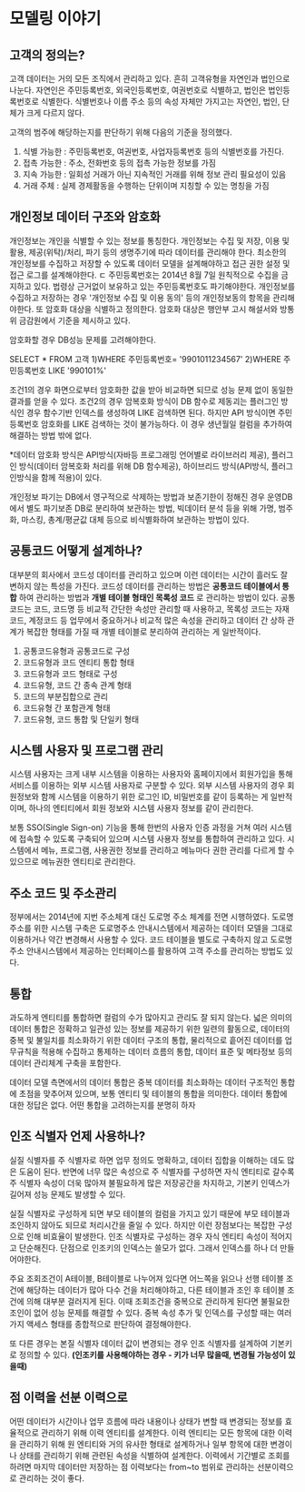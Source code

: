 # 모델링 이야기
## 고객의 정의는?
고객 데이터는 거의 모든 조직에서 관리하고 있다. 흔히 고객유형을 자연인과 법인으로 나눈다. 자연인은 주민등록번호, 외국인등록번호, 여권번호로 식별하고, 법인은 법인등록번호로 식별한다. 식별번호나 이름 주소 등의 속성 자체만 가지고는 자연인, 법인, 단체가 크게 다르지 않다.

고객의 범주에 해당하는지를 판단하기 위해 다음의 기준을 정의했다.
1) 식별 가능한 : 주민등록번호, 여권번호, 사업자등록번호 등의 식별번호를 가진다.
2) 접촉 가능한 : 주소, 전화번호 등의 접촉 가능한 정보를 가짐
3) 지속 가능한 : 일회성 거래가 아닌 지속적인 거래를 위해 정보 관리 필요성이 있음
4) 거래 주체 : 실제 경제활동을 수행하는 단위이며 지칭할 수 있는 명칭을 가짐

## 개인정보 데이터 구조와 암호화
개인정보는 개인을 식별할 수 있는 정보를 통칭한다. 개인정보는 수집 및 저장, 이용 및 활용, 제공(위탁)/처리, 파기 등의 생명주기에 따라 데이터를 관리해야 한다. 최소한의 개인정보를 수집하고 저장할 수 있도록 데이터 모델을 설계해야하고 접근 권한 설정 및 접근 로그를 설계해야한다.
ㄷ
주민등록번호는 2014년 8월 7일 원칙적으로 수집을 금지하고 있다. 법령상 근거없이 보유하고 있는 주민등록번호도 파기해야한다. 개인정보를 수집하고 저장하는 경우 '개인정보 수집 및 이용 동의' 등의 개인정보동의 항목을 관리해야한다. 또 암호화 대상을 식별하고 정의한다. 암호화 대상은 행안부 고시 해설서와 방통위 금감원에서 기준을 제시하고 있다.

암호화할 경우 DB성능 문제를 고려해야한다. 

SELECT * FROM 고객 1)WHERE 주민등록번호= '9901011234567' 2)WHERE 주민등록번호 LIKE '990101%' 

조건1의 경우 화면으로부터 암호화한 값을 받아 비교하면 되므로 성능 문제 없이 동일한 결과를 얻을 수 있다. 조건2의 경우 암복호화 방식이 DB 함수로 제동괴는 플러그인 방식인 경우 함수기반 인덱스를 생성하여 LIKE 검색하면 된다. 하지만 API 방식이면 주민등록번호 암호화를 LIKE 검색하는 것이 불가능하다. 이 경우 생년월일 컬럼을 추가하여 해결하는 방법 밖에 없다.

*데이터 암호화 방식은 API방식(자바등 프로그래밍 언어별로 라이브러리 제공), 플러그인 방식(데이터 암복호화 처리를 위해 DB 함수제공), 하이브리드 방식(API방식, 플러그인방식을 함께 적용)이 있다. 

개인정보 파기는 DB에서 영구적으로 삭제하는 방법과 보존기한이 정해진 경우 운영DB에서 별도 파기보존 DB로 분리하여 보관하는 방법, 빅데이터 분석 등을 위해 가명, 범주화, 마스킹, 총계/평균값 대체 등으로 비식별화하여 보관하는 방법이 있다.

## 공통코드 어떻게 설계하나?
대부분의 회사에서 코드성 데이터를 관리하고 있으며 이런 데이터는 시간이 흘러도 잘 변하지 않는 특성을 가진다. 코드성 데이터를 관리하는 방법은 __공통코드 테이블에서 통합__ 하여 관리하는 방법과 __개별 테이블 형태인 목록성 코드__ 로 관리하는 방법이 있다. 공통코드는 코드, 코드명 등 비교적 간단한 속성만 관리할 때 사용하고, 목록성 코드는 자재코드, 계정코드 등 업무에서 중요하거나 비교적 많은 속성을 관리하고 데이터 간 상하 관계가 복잡한 형태를 가질 때 개별 테이블로 분리하여 관리하는 게 일반적이다.

1) 공통코드유형과 공통코드로 구성
2) 코드유형과 코드 엔티티 통합 형태
3) 코드유형과 코드 형태로 구성
4) 코드유형, 코드 간 종속 관계 형태
5) 코드의 부분집합으로 관리
6) 코드유형 간 포함관계 형태
7) 코드유형, 코드 통합 및 단일키 형태

## 시스템 사용자 및 프로그램 관리
시스템 사용자는 크게 내부 시스템을 이용하는 사용자와 홈페이지에서 회원가입을 통해 서비스를 이용하는 외부 시스템 사용자로 구분할 수 있다. 외부 시스템 사용자의 경우 회원정보와 함께 시스템을 이용하기 위한 로그인 ID, 비밀번호를 같이 등록하는 게 일반적이며, 하나의 엔티티에서 회원 정보와 시스템 사용자 정보를 같이 관리한다.

보통 SSO(Single Sign-on) 기능을 통해 한번의 사용자 인증 과정을 거쳐 여러 시스템에 접속할 수 있도록 구축되어 있으며 시스템 사용자 정보를 통합하여 관리하고 있다. 시스템에서 메뉴, 프로그램, 사용권한 정보를 관리하고 메뉴마다 권한 관리를 다르게 할 수 있으므로 메뉴권한 엔티티로 관리한다.

## 주소 코드 및 주소관리
정부에서는 2014년에 지번 주소체계 대신 도로명 주소 체계를 전면 시행하였다. 도로명 주소를 위한 시스템 구축은 도로명주소 안내시스템에서 제공하는 데이터 모델을 그대로 이용하거나 약간 변경해서 사용할 수 있다. 코드 테이블을 별도로 구축하지 않고 도로명주소 안내시스템에서 제공하는 인터페이스를 활용하여 고객 주소를 관리하는 방법도 있다.

## 통합
과도하게 엔티티를 통합하면 컬럼의 수가 많아지고 관리도 잘 되지 않는다. 넓은 의미의 데이터 통합은 정확하고 일관성 있는 정보를 제공하기 위한 일련의 활동으로, 데이터의 중복 및 불일치를 최소화하기 위한 데이터 구조의 통합, 물리적으로 흩어진 데이터를 업무규칙을 적용해 수집하고 통제하는 데이터 흐름의 통합, 데이터 표준 및 메타정보 등의 데이터 관리체계 구축을 포함한다.

데이터 모델 측면에서의 데이터 통합은 중복 데이터를 최소화하는 데이터 구조적인 통합에 초점을 맞추어져 있으며, 보통 엔티티 및 테이블의 통합을 의미한다. 데이터 통합에 대한 정답은 없다. 어떤 통합을 고려하는지를 분명히 하자

## 인조 식별자 언제 사용하나?
실질 식별자를 주 식별자로 하면 업무 정의도 명확하고, 데이터 집합을 이해하는 데도 많은 도움이 된다. 반면에 너무 많은 속성으로 주 식별자를 구성하면 자식 엔티티로 갈수록 주 식별자 속성이 더욱 많아져 불필요하게 많은 저장공간을 차지하고, 기본키 인덱스가 길어져 성능 문제도 발생할 수 있다.

실질 식별자로 구성하게 되면 부모 테이블의 컬럼을 가지고 있기 때문에 부모 테이블과 조인하지 않아도 되므로 처리시간을 줄일 수 있다. 하지만 이런 장점보다는 복잡한 구성으로 인해 비효율이 발생한다. 인조 식별자로 구성하는 경우 자식 엔티티 속성이 적어지고 단순해진다. 단점으로 인조키의 인덱스는 쓸모가 없다. 그래서 인덱스를 하나 더 만들어야한다.

주요 조회조건이 A테이블, B테이블로 나누어져 있다면 어느쪽을 읽으나 선행 테이블 조건에 해당하는 데이터가 많아 다수 건을 처리해야하고, 다른 테이블과 조인 후 테이블 조건에 의해 대부분 걸러지게 된다. 이때 조회조건을 중복으로 관리하게 된다면 불필요한 조인이 없어 성능 문제를 해결할 수 있다. 중복 속성 추가 및 인덱스를 구성할 때는 여러가지 액세스 형태를 종합적으로 판단하여 결정해야한다.

또 다른 경우는 본질 식별자 데이터 값이 변경되는 경우 인조 식별자를 설계하여 기본키로 정의할 수 있다. __(인조키를 사용해야하는 경우 - 키가 너무 많을때, 변경될 가능성이 있을때)__

## 점 이력을 선분 이력으로
어떤 데이터가 시간이나 업무 흐름에 따라 내용이나 상태가 변할 때 변경되는 정보를 효율적으로 관리하기 위해 이력 엔티티를 설계한다. 이력 엔티티는 모든 항목에 대한 이력을 관리하기 위해 원 엔티티와 거의 유사한 형태로 설계하거나 일부 항목에 대한 변경이나 상태를 관리하기 위해 관련된 속성을 식별하여 설계한다. 이력에서 기간별로 조회를 하려면 마지막 데이터만 저장하는 점 이력보다는 from~to 범위로 관리하는 선분이력으로 관리하는 것이 좋다.